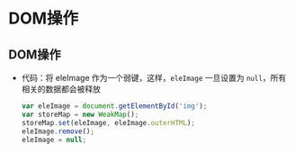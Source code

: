 # DOM操作

## DOM操作

+ 代码：将 eleImage 作为一个弱键，这样，`eleImage` 一旦设置为  `null`，所有相关的数据都会被释放

    ```js
    var eleImage = document.getElementById('img');
    var storeMap = new WeakMap();
    storeMap.set(eleImage, eleImage.outerHTML);
    eleImage.remove();
    eleImage = null;
    ```
